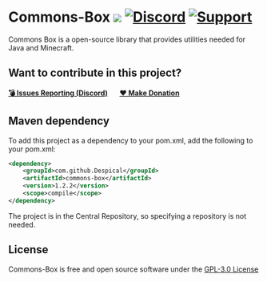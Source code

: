 # Commons-Box [![](https://img.shields.io/badge/javadocs-latest-red.svg)](https://javadoc.io/doc/com.github.Despical/commons-box/latest/index.html) [![Discord](https://img.shields.io/discord/719922452259668000.svg?color=7289DA&label=discord)](https://discord.gg/Vhyy4HA) [![Support](https://img.shields.io/badge/Patreon-Support-orange.svg?logo=Patreon)](https://patreon.com/despical)
Commons Box is a open-source library that provides utilities needed for Java and Minecraft.

## Want to contribute in this project?
[**💣 Issues Reporting (Discord)**](https://discordapp.com/invite/Vhyy4HA)&nbsp;&nbsp;&nbsp;&nbsp;&nbsp;&nbsp;[**❤ Make Donation**](https://www.patreon.com/despical)

## Maven dependency
To add this project as a dependency to your pom.xml, add the following to your pom.xml:
```XML
<dependency>
    <groupId>com.github.Despical</groupId>
    <artifactId>commons-box</artifactId>
    <version>1.2.2</version>
    <scope>compile</scope>
</dependency>
```

The project is in the Central Repository, so specifying a repository is not needed.

## License
Commons-Box is free and open source software under the [GPL-3.0 License](https://github.com/Despical/Commons-Box/blob/master/LICENSE)
